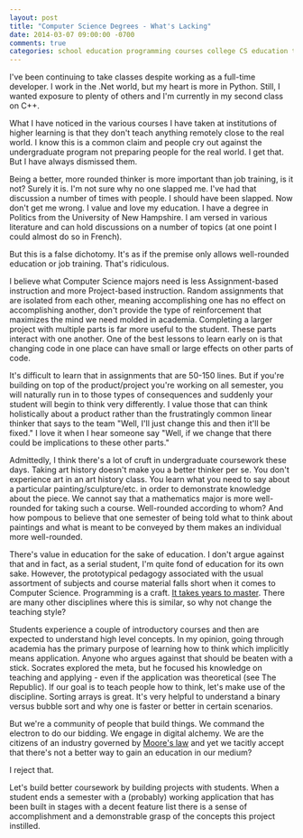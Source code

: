```yaml
---
layout: post
title: "Computer Science Degrees - What's Lacking"
date: 2014-03-07 09:00:00 -0700
comments: true
categories: school education programming courses college CS education technology
---
```

I've been continuing to take classes despite working as a full-time developer. I
work in the .Net world, but my heart is more in Python. Still, I wanted exposure
to plenty of others and I'm currently in my second class on C++.

What I have noticed in the various courses I have taken at institutions of higher
learning is that they don't teach anything remotely close to the real world. I
know this is a common claim and people cry out against the undergraduate program
not preparing people for the real world. I get that. But I have always dismissed
them.
<!--more-->
Being a better, more rounded thinker is more important than job training, is it
not? Surely it is. I'm not sure why no one slapped me. I've had that discussion a
number of times with people. I should have been slapped. Now don't get me wrong.
I value and love my education. I have a degree in Politics from the University of
New Hampshire. I am versed in various literature and can hold discussions on a
number of topics (at one point I could almost do so in French).

But this is a false dichotomy. It's as if the premise only allows well-rounded
education or job training. That's ridiculous.

I believe what Computer Science majors need is less Assignment-based instruction
and more Project-based instruction. Random assignments that are isolated from
each other, meaning accomplishing one has no effect on accomplishing another,
don't provide the type of reinforcement that maximizes the mind we need molded
in academia. Completing a larger project with multiple parts is far more useful
to the student. These parts interact with one another. One of the best lessons
to learn early on is that changing code in one place can have small or large
effects on other parts of code.

It's difficult to learn that in assignments that are 50-150 lines. But if you're
building on top of the product/project you're working on all semester, you will
naturally run in to those types of consequences and suddenly your student will
begin to think very differently. I value those that can think holistically about
a product rather than the frustratingly common linear thinker that says to the
team "Well, I'll just change this and then it'll be fixed." I love it when I
hear someone say "Well, if we change that there could be implications to these
other parts."

Admittedly, I think there's a lot of cruft in undergraduate coursework these
days. Taking art history doesn't make you a better thinker per se. You don't
experience art in an art history class. You learn what you need to say about a
particular painting/sculpture/etc. in order to demonstrate knowledge about the
piece. We cannot say that a mathematics major is more well-rounded for taking
such a course. Well-rounded according to whom? And how pompous to believe that
one semester of being told what to think about paintings and what is meant to be
conveyed by them makes an individual more well-rounded.

There's value in education for the sake of education. I don't argue against that
and in fact, as a serial student, I'm quite fond of education for its own sake.
However, the prototypical pedagogy associated with the usual assortment of
subjects and course material falls short when it comes to Computer Science.
Programming is a craft. [It takes years to
master](http://norvig.com/21-days.html). There are many other disciplines where
this is similar, so why not change the teaching style?

Students experience a couple of introductory courses and then are expected to
understand high level concepts. In my opinion, going through academia has the
primary purpose of learning how to think which implicitly means application.
Anyone who argues against that should be beaten with a stick. Socrates explored
the meta, but he focused his knowledge on teaching and applying - even if the
application was theoretical (see The Republic). If our goal is to teach people
how to think, let's make use of the discipline. Sorting arrays is great. It's
very helpful to understand a binary versus bubble sort and why one is faster or
better in certain scenarios.

But we're a community of people that build things. We command the electron to do
our bidding. We engage in digital alchemy. We are the citizens of an industry
governed by [Moore's law](http://en.wikipedia.org/wiki/Moore%27s_law) and yet we
tacitly accept that there's not a better way to gain an education in our medium?

I reject that.

Let's build better coursework by building projects with students. When a student
ends a semester with a (probably) working application that has been built in
stages with a decent feature list there is a sense of accomplishment and a
demonstrable grasp of the concepts this project instilled.

